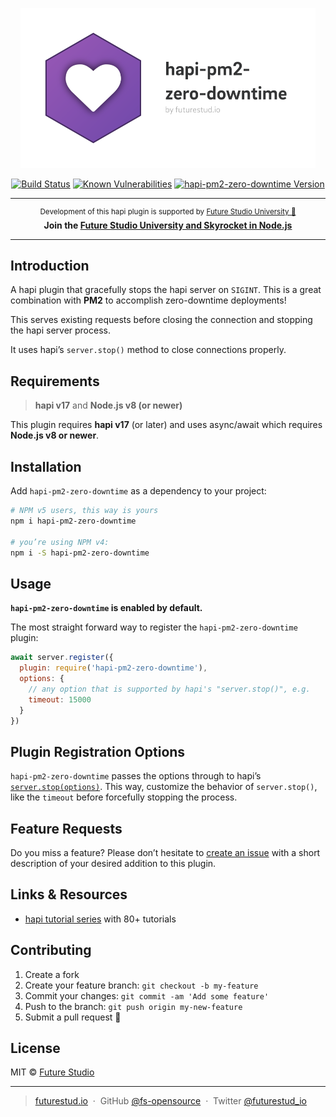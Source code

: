 <p align="center">
  <img height="256" src="https://raw.githubusercontent.com/fs-opensource/hapi-pm2-zero-downtime/master/media/hapi-pm2-zero-downtime.png" alt="hapi-pm2-zero-downtime logo">
</p>

<p align="center">
    <a href="https://travis-ci.org/fs-opensource/hapi-pm2-zero-downtime"><img src="https://camo.githubusercontent.com/9f56ef242c6f588f74f39f0bd61c1acd34d853af/68747470733a2f2f7472617669732d63692e6f72672f66732d6f70656e736f757263652f686170692d67656f2d6c6f636174652e7376673f6272616e63683d6d6173746572" alt="Build Status" data-canonical-src="https://travis-ci.org/fs-opensource/hapi-pm2-zero-downtime.svg?branch=master" style="max-width:100%;"></a>
    <a href="https://snyk.io/test/github/fs-opensource/hapi-pm2-zero-downtime"><img src="https://snyk.io/test/github/fs-opensource/hapi-pm2-zero-downtime/badge.svg" alt="Known Vulnerabilities" data-canonical-src="https://snyk.io/test/github/fs-opensource/hapi-pm2-zero-downtime" style="max-width:100%;"></a>
    <a href="https://www.npmjs.com/package/hapi-pm2-zero-downtime"><img src="https://img.shields.io/npm/v/hapi-pm2-zero-downtime.svg" alt="hapi-pm2-zero-downtime Version" data-canonical-src="https://img.shields.io/npm/v/hapi-pm2-zero-downtime.svg" style="max-width:100%;"></a>
</p>

------

<p align="center"><sup>Development of this hapi plugin is supported by <a href="https://futurestud.io">Future Studio University 🚀</a></sup>
<br><b>
Join the <a href="https://futurestud.io/university">Future Studio University and Skyrocket in Node.js</a></b>
</p>

------


## Introduction
A hapi plugin that gracefully stops the hapi server on `SIGINT`. This is a great combination with **PM2** to accomplish zero-downtime deployments!

This serves existing requests before closing the connection and stopping the hapi server process.

It uses hapi’s `server.stop()` method to close connections properly.


## Requirements
> **hapi v17** and **Node.js v8 (or newer)**

This plugin requires **hapi v17** (or later) and uses async/await which requires **Node.js v8 or newer**.


## Installation
Add `hapi-pm2-zero-downtime` as a dependency to your project:

```bash
# NPM v5 users, this way is yours
npm i hapi-pm2-zero-downtime

# you’re using NPM v4:
npm i -S hapi-pm2-zero-downtime

```


## Usage
**`hapi-pm2-zero-downtime` is enabled by default.**

The most straight forward way to register the `hapi-pm2-zero-downtime` plugin:

```js
await server.register({
  plugin: require('hapi-pm2-zero-downtime'),
  options: {
    // any option that is supported by hapi's "server.stop()", e.g.
    timeout: 15000
  }
})
```


## Plugin Registration Options
`hapi-pm2-zero-downtime` passes the options through to hapi’s [`server.stop(options)`](https://hapijs.com/api#-await-serverstopoptions).
This way, customize the behavior of `server.stop()`, like the `timeout` before forcefully stopping the process.


## Feature Requests
Do you miss a feature? Please don’t hesitate to
[create an issue](https://github.com/fs-opensource/hapi-pm2-zero-downtime/issues) with a short description of your desired addition to this plugin.


## Links & Resources

- [hapi tutorial series](https://futurestud.io/tutorials/hapi-get-your-server-up-and-running) with 80+ tutorials


## Contributing

1.  Create a fork
2.  Create your feature branch: `git checkout -b my-feature`
3.  Commit your changes: `git commit -am 'Add some feature'`
4.  Push to the branch: `git push origin my-new-feature`
5.  Submit a pull request 🚀


## License

MIT © [Future Studio](https://futurestud.io)

---

> [futurestud.io](https://futurestud.io) &nbsp;&middot;&nbsp;
> GitHub [@fs-opensource](https://github.com/fs-opensource/) &nbsp;&middot;&nbsp;
> Twitter [@futurestud_io](https://twitter.com/futurestud_io)
